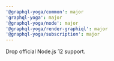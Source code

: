 ```yaml
---
'@graphql-yoga/common': major
'graphql-yoga': major
'@graphql-yoga/node': major
'@graphql-yoga/render-graphiql': major
'@graphql-yoga/subscription': major
---
```


Drop official Node.js 12 support.
